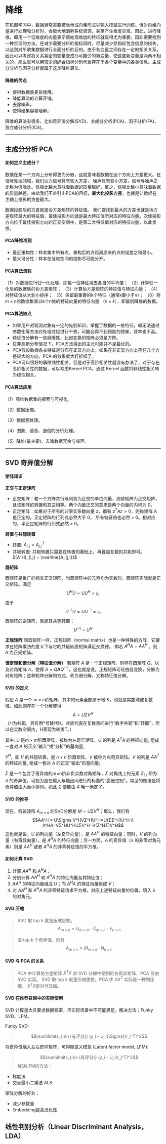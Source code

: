# 降维
在机器学习中，数据通常需要被表示成向量形式以输入模型进行训练。但对向维向量进行处理和分析时，会极大地消耗系统资源，甚至产生维度灾难。因此，进行降维，即用一个低维度的向量表示原始高维度的特征就显得尤为重要。因此需要找到一种合理的方法，在减少需要分析的指标同时，尽量减少原指标包含信息的损失，以达到对所收集数据进行全面分析的目的。由于各变量之间存在一定的相关关系，因此可以考虑将关系紧密的变量变成尽可能少的新变量，使这些新变量是两两不相关的，那么就可以用较少的综合指标分别代表存在于各个变量中的各类信息。主成分分析与因子分析就属于这类降维算法。

#### 降维的优点
+ 使得数据集更易使用。
+ 降低算法的计算开销。
+ 去除噪声。
+ 使得结果容易理解。

降维的算法有很多，比如奇异值分解(SVD)、主成分分析(PCA)、因子分析(FA)、独立成分分析(ICA)。

***
## 主成分分析 PCA
#### 如何定义主成分？
数据在某一个方向上分布得更为分散，这就意味着数据在这个方向上方差更大。在信号处理领域，我们认为信号具有较大方差， 噪声具有较小方差，信号与噪声之比称为信噪比。信噪比越大意味着数据的质量越好，反之，信噪比越小意味着数据
的质量越差。由此我们不难引出PCA的目标，**最大化投影方差**，也就是让数据在主轴上投影的方差最大。

数据投影后的方差就是协方差矩阵的特征值。 我们要找到最大的方差也就是协方差矩阵最大的特征值，最佳投影方向就是最大特征值所对应的特征向量。次佳投影方向位于最佳投影方向的正交空间中，是第二大特征值对应的特征向量，以此类推。

#### PCA降维准则
+ 最近重构性：样本集中所有点，重构后的点距离原来的点的误差之和最小。
+ 最大可分性：样本在低维空间的投影尽可能分开。

#### PCA算法流程
（1）对数据进行归一化处理，即每一位特征减去各自的平均值；
（2）计算归一化后的数据集的协方差矩阵；
（3）计算协方差矩阵的特征值与特征向量；
（4）对特征值从大到小排序；
（5）保留最重要的k个特征（通常k要小于n）；
（6）将$m \times n$的数据集乘以k个n维的特征向量的特征向量 $（n\times k）$，即最后降维的数据。

#### PCA算法缺点
+ 如果用户对观测对象有一定的先验知识，掌握了数据的一些特征，却无法通过参数化等方法对处理过程进行干预，可能会得不到预期的效果，效率也不高。
+ 特征值分解有一些局限性，比如变换的矩阵必须是方阵。
+ 在非高斯分布情况下，PCA方法得出的主元可能并不是最优的。
+ PCA假设数据各主特征是分布在正交方向上，如果在非正交方向上存在几个方差较大的方向，PCA 的效果就大打折扣了。
+ PCA可以很好的解除线性相关，但是对于高阶相关性就没有办法了，对于存在高阶相关性的数据，可以考虑Kernel PCA，通过 Kernel 函数将非线性相关转为线性相关。

#### PCA算法应用
（1）高维数据集的探索与可视化。

（2）数据压缩。

（3）数据预处理。

（4）图象、语音、通信的分析处理。

（5）降维(最主要)，去除数据冗余与噪声。


***
## SVD 奇异值分解

#### 矩阵知识
**正交与正定矩阵**
+ 正交矩阵：若一个方阵其行与列皆为正交的单位向量，则该矩阵为正交矩阵，且该矩阵的转置和其逆相等。两个向量正交的意思是两个向量的内积为 0。
+ 正定矩阵：如果对于所有的非零实系数向量 $z$，都有 $z^TAz>0$，则称矩阵 A 是正定的。正定矩阵的行列式必然大于 0， 所有特征值也必然 > 0。相对应的，半正定矩阵的行列式必然 ≥ 0。

**转置与共轭转置**
+ 转置: $A_{i,j}=A^T_{j,i}$
+ 共轭转置: 共轭转置只需要在转置的基础上，再叠加复数的共轭即可。$(A^H)_{i,j} = \overline{A_{j,i}}$

**酉矩阵**

酉矩阵是推广的标准正交矩阵，当酉矩阵中的元素均为实数时，酉矩阵实际就是正交矩阵。满足
$$U^{H}U=UU^{H}=I_{n}$$
由于
$$U^{-1}U=UU^{-1}=I_{n}$$
酉矩阵的逆矩阵，就是其共轭转置：
$$U^{-1}=U^{H}$$

**正规矩阵**
同酉矩阵一样，正规矩阵（normal matrix）也是一种特殊的方阵，它要求在矩阵乘法的意义下与它的共轭转置矩阵满足交换律。 即若 $A^H A =  A A^H$ ，则 $A$ 为正规矩阵。

**谱定理和谱分解（特征值分解）**
若矩阵 $A$ 是一个正规矩阵，则存在酉矩阵 $Q$，以及对角矩阵 $\Lambda$，使得 $A=Q\mathbf{\Lambda}Q^{-1}$ 。这也就是说，正规矩阵可经由酉变换，分解为对角矩阵；这种矩阵分解的方式，称为谱分解，又称特征值分解。

#### SVD 的定义
假设 $A$ 是一个 $m×n$阶矩阵，其中的元素全部属于域 $K$，也就是实数域或复数域。如此则存在一个分解使得
$$A=U\Sigma V^{H}$$
（H为共轭，另有用*号替代H。共轭代表在复数空间进行“数字共轭”和“转置”，所以在实数空间内，H表现为转置T。）

其中,
$U$ 是$m×m$阶酉矩阵，被称为左奇异矩阵。$U$ 的列是 $A^TA$ 的特征向量, 组成一套对 $A$ 的正交”输入”或”分析”的基向量;

$V^{H}$，即 $V$ 的共轭转置，是 $n×n$ 阶酉矩阵，$V$ 被称为右奇异矩阵。$V$ 的列是 $AA^T$ 的特征向量, 组成一套对 $A$ 的正交”输出”的基向量;

$Σ$ 是一个包含了奇异值的$m×$n阶非负实数对角矩阵；$Σ$ 对角线上的元素 $Σ_{i,i}$ 即为 $A$ 的奇异值，可视为是在输入与输出间进行的标量的”膨胀控制”。常见的做法是将奇异值由大而小排列。如此 $Σ$ 便能由 $A$ 唯一确定了。

#### SVD 的推导
现在，假设矩阵 $A_{m \times n}$ 的SVD分解是 $M=UΣV^H$；那么，我们有
$$AA^H = U\Sigma V^HVΣ^HU^H=U(ΣΣ^H)U^H \\ A^HA=VΣ^HU^HUΣV^H=V(Σ^HΣ)V^H$$
这也就是说，$U$ 的列向量（左奇异向量），是 $AA^H$ 的特征向量；同时，$V$ 的列向量（右奇异向量），是 $A^HA$ 的特征向量；另一方面，$A$ 的奇异值（$\lambda$ 的非零对角元素）则是 $AA^H$ 或者 $A^HA$ 的非零特征值的平方根。

#### 如何计算 SVD
1. 计算 $AA^H$ 和 $A^HA$；
2. 分别计算 $AA^H$ 和 $A^HA$ 的特征向量及其特征值；
3. $AA^H$ 的特征向量组成 $U$；而 $A^HA$ 的特征向量组成 $V$；
4. 对 $AA^H$ 和 $A^HA$ 的非零特征值求平方根，对应上述特征向量的位置，填入 $\lambda$ 的对角元。

#### SVD 压缩
> SVD 取 top k 就是压缩思想。
> $$A_{m \times n} = U_{m \times m} \cdot {\Sigma}_{m \times n} \cdot V_{n \times n}$$

> 取 top k 个奇异值，则有  
> $$A_{m \times n} \approx M_{m \times k} \cdot N_{k \times n}$$

#### SVD 与 PCA 的关系
> PCA 中计算协方差矩阵 $X^TX$ 对 SVD 分解中使用的右奇异矩阵，PCA 可由 SVD 实现。
> SVD 取 top k 就是压缩思想，PCA 中 $XX^T$ 实际是一种列压缩， $X^TX$是对行压缩。

#### SVD 在推荐召回中的实际使用
SVD 计算量大且要求数据稠密，但实际场景中不可能满足。解决方法：Funky SVD、LFM。

Funky SVD:
> $$\sum\limits_{i\in (有评分)} (y_i - U_i{\Sigma}V_j^T)^2$$

将奇异值融入左右奇异矩阵，可得隐语义模型 (Latent factor model, LFM):
> $$\sum\limits_{i\in (有评分)} (y_i - U_iV_j^T)^2$$
解决LFM的方法：
+ 梯度法
+ 交替最小二乘法 ALS

矩阵分解的好处：
+ 减少参数量
+ Embedding提高泛化性


## 线性判别分析（Linear Discriminant Analysis，LDA）
